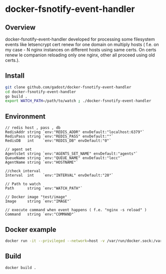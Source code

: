 # docker-fsnotify-event-handler

## Overview

docker-fsnotify-event-handler developed for processing some filesystem events like letsencrypt cert renew for one domain on multiply hosts ( f.e. on my case - N nginx instances on different hosts using same certs. On certs renew le companion reloading only one nginx, other all proceed using old certs.).

## Install

```bash
git clone github.com/gadost/docker-fsnotify-event-handler
cd docker-fsnotify-event-handler
go build .
export WATCH_PATH=/path/to/watch ; ./docker-fsnotify-event-handler

```

## Environment

```golang
// redis host , pass , db
RedisAddr string `env:"REDIS_ADDR" envDefault:"localhost:6379"`
RedisPass string `env:"REDIS_PASS" envDefault:""`
RedisDB   int    `env:"REDIS_DB" envDefault:"0"`

// agent set 
AgentsSet string `env:"AGENTS_SET_NAME" envDefault:"agents"`
QueueName string `env:"QUEUE_NAME" envDefault:"lecc"`
AgentName string `env:"HOSTNAME"`

//check interval
Interval  int    `env:"INTERVAL" envDefault:"20"`

// Path to watch
Path      string `env:"WATCH_PATH"`

// Docker image "test/image"
Image     string `env:"IMAGE"`

// execute command when event happens ( f.e. "nginx -s reload" )
Command   string `env:"COMMAND"`

```

## Docker example

```bash
docker run -it --privileged --network=host -v /var/run/docker.sock:/var/run/docker.sock -v /path/to/watching/dir:/dir -e WATCH_PATH=/dir -e "REDIS_ADDR=somehost:6379" maxn/docker-fsnotify-event-handler:latest
```

## Build

```bash
docker build .
```
